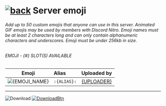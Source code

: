 # [![back](https://cdn.discordapp.com/emojis/887168885747511396?size=32)]({PREVIOUS_PAGE_LINK}) Server emoji

###### Add up to 50 custom emojis that anyone can use in this server. Animated GIF emojis may be used by members with Discord Nitro. Emoji names must be at least 2 characters long and can only contain alphanumeric characters and underscores. Emoji must be under 256kb in size.



###### EMOJI - {#} SLOT(S) AVAILABLE
| Emoji | Alias | Uploaded by |
| :----: | :--- | :----: |
| ![{EMOJI_NAME}](https://cdn.discordapp.com/emojis/{ID}.png?size=32) | `:{ALIAS}:` | [{UPLOADER}]({UPLOADERS_SERVER_INVITE_LINK})

---
![Download](https://gdcolon.com/tools/gdfont/img/Download%3E?font=11&color=FFC800) [![DownloadBtn](https://cdn.discordapp.com/emojis/885670815725674527.png?size=128)](https://reper2.github.io/assets/discord/emoji_template.zip)
